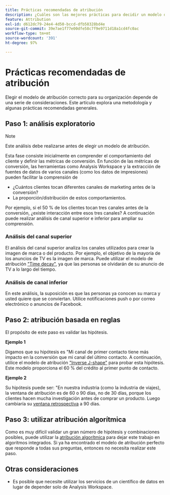 ```yaml
---
title: Prácticas recomendadas de atribución
description: ¿Cuáles son las mejores prácticas para decidir un modelo de atribución?
feature: Attribution
exl-id: d612dc79-24e4-4d50-bccd-dfb58328bd4e
source-git-commit: 39e7ae1f77e00dfe58c7f9e9711d18a1cd4fc0ac
workflow-type: tm+mt
source-wordcount: '391'
ht-degree: 97%

---
```


# Prácticas recomendadas de atribución

Elegir el modelo de atribución correcto para su organización depende de una serie de consideraciones. Este artículo explora una metodología y algunas prácticas recomendadas generales.

## Paso 1: análisis exploratorio

>[!NOTE]
>Este análisis debe realizarse antes de elegir un modelo de atribución.

Esta fase consiste inicialmente en comprender el comportamiento del cliente y definir las métricas de conversión. En función de las métricas de conversión, las herramientas como Analysis Workspace y la extracción de fuentes de datos de varios canales (como los datos de impresiones) pueden facilitar la comprensión de

* ¿Cuántos clientes tocan diferentes canales de marketing antes de la conversión?
* La proporción/distribución de estos comportamientos.

Por ejemplo, si el 50 % de los clientes tocan tres canales antes de la conversión, ¿existe interacción entre esos tres canales?
A continuación puede realizar análisis de canal superior e inferior para ampliar su comprensión.

### Análisis del canal superior

El análisis del canal superior analiza los canales utilizados para crear la imagen de marca o del producto. Por ejemplo, el objetivo de la mayoría de los anuncios de TV es la imagen de marca. Puede utilizar el modelo de atribución [&quot;Time decay&quot;](/help/analysis-workspace/attribution/models.md), ya que las personas se olvidarán de su anuncio de TV a lo largo del tiempo.

### Análisis de canal inferior

En este análisis, la suposición es que las personas ya conocen su marca y usted quiere que se conviertan. Utilice notificaciones push o por correo electrónico o anuncios de Facebook.

## Paso 2: atribución basada en reglas

El propósito de este paso es validar las hipótesis.

**Ejemplo 1**

Digamos que su hipótesis es &quot;Mi canal de primer contacto tiene más impacto en la conversión que mi canal del último contacto. A continuación, utilice el modelo de atribución [&quot;Inverse J-shape&quot;](/help/analysis-workspace/attribution/models.md) para probar esta hipótesis. Este modelo proporciona el 60 % del crédito al primer punto de contacto.

**Ejemplo 2**

Su hipótesis puede ser: &quot;En nuestra industria (como la industria de viajes), la ventana de atribución es de 60 o 90 días, no de 30 días, porque los clientes hacen mucha investigación antes de comprar un producto. Luego cambiaría su [ventana retrospectiva](https://experienceleague.adobe.com/docs/analytics-platform/using/cja-workspace/attribution/models.html#lookback-windows) a 90 días.

## Paso 3: utilizar atribución algorítmica

Como es muy difícil validar un gran número de hipótesis y combinaciones posibles, puede utilizar la [atribución algorítmica](/help/analysis-workspace/attribution/algorithmic.md) para dejar este trabajo en algoritmos integrados. Si ya ha encontrado el modelo de atribución perfecto que responde a todas sus preguntas, entonces no necesita realizar este paso.

## Otras consideraciones

* Es posible que necesite utilizar los servicios de un científico de datos en lugar de depender solo de Analysis Workspace.

